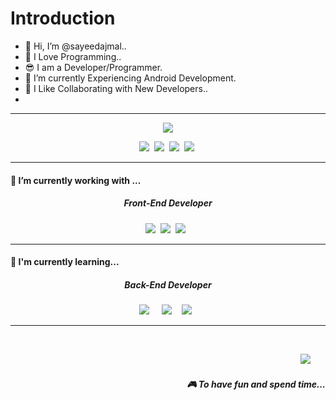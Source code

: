# Introduction

- 👋 Hi, I’m @sayeedajmal..
- 👀 I Love Programming..
- 😎 I am a Developer/Programmer.
- 🌱 I’m currently Experiencing Android Development.
- 💝 I Like Collaborating with New Developers..
-
<!-- <h1 align='center'> Hi there 👋, I'm Sayeed Ajmal </h1>

<p align='center'>
  I live in Karnataka, India. Work at <b>MYSELF</b>
</p> -->
<hr>

<p align='center'>
  <img src="https://visitor-badge.glitch.me/badge?page_id=Sayeed.Sayeed??style=for-the-badge&logo=appveyr">
</p>

<p align='center'>
  &nbsp;&nbsp;<a href="https://twitter.com/sayeedajmal6"><img
      src="https://img.shields.io/badge/twitter-%231DA1F2.svg?&style=for-the-badge&logo=twitter&logoColor=white" /></a>&nbsp;&nbsp;<a
    href="mailto:sayeedajmala06@gmail.com"><img
      src="https://img.shields.io/badge/gmail-%23D14836.svg?&style=for-the-badge&logo=gmail&logoColor=white" /></a>&nbsp;&nbsp;<a
    href="https://www.facebook.com/sayeedajmala06"><img
      src="https://img.shields.io/badge/Facebook-1877F2?style=for-the-badge&logo=facebook&logoColor=white"></a>&nbsp;&nbsp;<a
    href="https://www.instagram.com/sayeed__ajmal"><img
      src="https://img.shields.io/badge/Instagram-E4405F?style=for-the-badge&logo=instagram&logoColor=white"></a>
  &nbsp;&nbsp;
</p>

<hr>

<h4> 🔭 I’m currently working with ...</h4>

<h5 align="center">Front-End Developer</h5>

<p align="center">
  &nbsp;&nbsp;<img
    src="https://img.shields.io/badge/html5%20-%23e34f26.svg?&style=for-the-badge&logo=html5&logoColor=white" />&nbsp;&nbsp;<img
    src="https://img.shields.io/badge/CSS3-1572B6?&style=for-the-badge&logo=css3&logoColor=white" />&nbsp;&nbsp;<img
    src="https://img.shields.io/badge/Bootstrap-563D7C?style=for-the-badge&logo=bootstrap&logoColor=white">&nbsp;
  &nbsp;&nbsp;
</p>

<hr>

<h4>🌱 I'm currently learning...</h4>
<h5 align="center">Back-End Developer</h5>
<p align="center">
  &nbsp;&nbsp;
  <a href="https://www.oracle.com/java/" target="blank"><img
      src="https://img.shields.io/badge/Java-ED8B00?style=for-the-badge&logo=java&logoColor=white" /></a>&nbsp;&nbsp;&nbsp;&nbsp;
  <a href="https://www.php.net/" target="blank"><img
      src="https://img.shields.io/badge/PHP-777BB4?style=for-the-badge&logo=php&logoColor=white" /></a>&nbsp;&nbsp;&nbsp;
  <a href="https://github.com/sayeedajmal/DataStructure-Algorithms/tree/master/DSA" target="blank"><img
      src="https://img.shields.io/badge/Data%20Structure%20&%20Algorithms-0175C2?style=for-the-badge&logo=dart&logoColor=white" /></a>
  &nbsp;&nbsp;&nbsp;&nbsp;
</p>

<hr>

<br>
<p align="right">
  <a href="https://open.spotify.com/playlist/2w8GYqYdH6ve3g0nGcJcgE?si=7bCl8yynR2Saz4VPR6mDXQ"><img
      src="https://img.shields.io/badge/spotify-%231ED760.svg?&style=for-the-badge&logo=spotify&logoColor=white" /></a>&nbsp;&nbsp;&nbsp;&nbsp;&nbsp;&nbsp;
<h5 align="right">🎮 To have fun and spend time...</h5>
</p>
